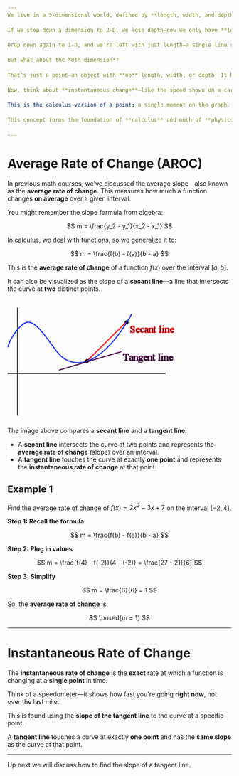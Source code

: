 ```yaml
---
We live in a 3-dimensional world, defined by **length, width, and depth**.

If we step down a dimension to 2-D, we lose depth—now we only have **length and width**.

Drop down again to 1-D, and we're left with just length—a single line stretching across space.

But what about the *0th dimension*?

That's just a point—an object with **no** length, width, or depth. It has position, but no size.

Now, think about **instantaneous change**—like the speed shown on a car's speedometer. It tells you how fast you're going at **a single instant** in time, not over a stretch.

This is the calculus version of a point: a single moment on the graph. Just as a 0-D point captures one position in space, **instantaneous rate of change** captures a single moment of change in a function—no interval, no span, just the slope at exactly one point.

This concept forms the foundation of **calculus** and much of **physics**.

---
```


# Average Rate of Change (AROC)

In previous math courses, we've discussed the average slope—also known as the **average rate of change**. This measures how much a function changes **on average** over a given interval.

You might remember the slope formula from algebra:

$$
m = \frac{y_2 - y_1}{x_2 - x_1}
$$

In calculus, we deal with functions, so we generalize it to:

$$
m = \frac{f(b) - f(a)}{b - a}
$$

This is the **average rate of change** of a function $f(x)$ over the interval $[a, b]$.

It can also be visualized as the slope of a **secant line**—a line that intersects the curve at **two** distinct points.

![Secant vs Tangent Line](secantvstangent.png)

The image above compares a **secant line** and a **tangent line**.  
- A **secant line** intersects the curve at two points and represents the **average rate of change** (slope) over an interval.  
- A **tangent line** touches the curve at exactly **one point** and represents the **instantaneous rate of change** at that point.

## Example 1  
Find the average rate of change of $f(x) = 2x^2 - 3x + 7$ on the interval $[-2, 4]$.

**Step 1: Recall the formula**

$$
m = \frac{f(b) - f(a)}{b - a}
$$

**Step 2: Plug in values**

$$
m = \frac{f(4) - f(-2)}{4 - (-2)} = \frac{27 - 21}{6}
$$

**Step 3: Simplify**

$$
m = \frac{6}{6} = 1
$$

So, the **average rate of change** is:

$$
\boxed{m = 1}
$$

---

# Instantaneous Rate of Change

The **instantaneous rate of change** is the **exact** rate at which a function is changing at a **single point** in time.  

Think of a speedometer—it shows how fast you're going **right now**, not over the last mile.

This is found using the **slope of the tangent line** to the curve at a specific point.

A **tangent line** touches a curve at exactly **one point** and has the **same slope** as the curve at that point.

---

Up next we will discuss how to find the slope of a tangent line.
